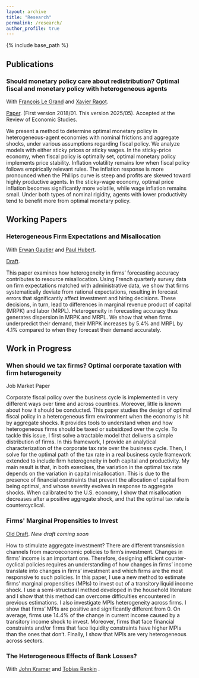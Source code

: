 ```yaml
---
layout: archive
title: "Research"
permalink: /research/
author_profile: true
---
```


<!-- {% if author.googlescholar %}
  <!-- You can also find my articles on <u><a href="{{author.googlescholar}}">my Google Scholar profile</a>.</u> -->
<!-- {% endif %}

{% include base_path %}

{% for post in site.publications reversed %}
  {% include archive-single.html %}
{% endfor %} -->
 <!-- --> 

 {% include base_path %}


## Publications ##

### Should monetary policy care about redistribution? Optimal fiscal and monetary policy with heterogeneous agents ###
With  <a href="https://francois-le-grand.com/">François Le Grand</a>  and <a href="https://https://xavier-ragot.fr/">Xavier Ragot</a>. 

[Paper](https://alais-martinbaillon.github.io/files/LeGrand_MartinBaillon_Ragot.pdf).  (First version 2018/01. This version 2025/05). Accepted at the Review of Economic Studies.

We present a method to determine optimal monetary policy in heterogeneous-agent economies with nominal frictions and aggregate shocks, under various assumptions regarding fiscal policy. We analyze models with either sticky prices or sticky wages. In the sticky-price economy, when fiscal policy is optimally set, optimal monetary policy implements price stability. Inflation volatility remains low when fiscal policy follows empirically relevant rules. The inflation response is more pronounced when the Phillips curve is steep and profits are skewed toward highly productive agents. In the sticky-wage economy, optimal price inflation becomes significantly more volatile, while wage inflation remains small. Under both types of nominal rigidity, agents with lower productivity tend to benefit more from optimal monetary policy.


## Working Papers ##

### Heterogeneous Firm Expectations and Misallocation ###
With <a href="https://sites.google.com/site/erwangautiereconomics/">Erwan Gautier</a>  and  <a href="https://sites.google.com/view/paulhubert/">Paul Hubert</a>. 


[Draft](https://alais-martinbaillon.github.io/files/Gautier_Hubert_MartinBaillon.pdf).

This paper examines how heterogeneity in firms’ forecasting accuracy contributes to resource misallocation. Using French quarterly survey data on firm expectations matched with administrative data, we show that firms systematically deviate from rational expectations, resulting in forecast errors that significantly affect investment and hiring decisions. These decisions, in turn, lead to differences in marginal revenue product of capital (MRPK) and labor (MRPL). Heterogeneity in forecasting accuracy thus generates dispersion in MRPK and MRPL. We show that when firms underpredict their demand, their MRPK increases by 5.4% and MRPL by 4.1% compared to when they forecast their demand accurately.


## Work in Progress ##

### When should we tax firms? Optimal corporate taxation with firm heterogeneity ###
Job Market Paper

Corporate fiscal policy over the business cycle is implemented in very different ways over time and across countries. Moreover, little is known about how it should be conducted. This paper studies the design of optimal fiscal policy in a heterogeneous firm environment when the economy is hit by aggregate shocks. It provides tools to understand when and how heterogeneous firms should be taxed or subsidized over the cycle. To tackle this issue, I first solve a tractable model that delivers a simple distribution of firms. In this framework, I provide an analytical characterization of the corporate tax rate over the business cycle. Then, I solve for the optimal path of the tax rate in a real business cycle framework extended to include firm heterogeneity in both capital and productivity. My main result is that, in both exercises, the variation in the optimal tax rate depends on the variation in capital misallocation. This is due to the presence of financial constraints that prevent the allocation of capital from being optimal, and whose severity evolves in response to aggregate shocks. When calibrated to the U.S. economy, I show that misallocation decreases after a positive aggregate shock, and that the optimal tax rate is countercyclical.

### Firms' Marginal Propensities to Invest ###

[Old Draft](https://alais-martinbaillon.github.io/files/MartinBaillon_MPI.pdf). *New draft coming soon*

How to stimulate aggregate investment? There are different transmission channels from macroeconomic policies to firm’s investment. Changes in firms’ income is an important one. Therefore, designing efficient counter-cyclical policies requires an understanding of how changes in firms’ income translate into changes in firms’ investment and which firms are the most responsive to such policies. In this paper, I use a new method to estimate firms’ marginal propensities (MPIs) to invest out of a transitory liquid income shock. I use a semi-structural method developed in the household literature and I show that this method can overcome difficulties encountered in previous estimations. I also investigate MPIs heterogeneity across firms. I show that firms’ MPIs are positive and significantly different from 0. On average, firms use 14.4% of the change in current income caused by a transitory income shock to invest. Moreover, firms that face financial constraints and/or firms that face liquidity constraints have higher MPIs than the ones that don’t. Finally, I show that MPIs are very heterogeneous across sectors.


### The Heterogeneous Effects of Bank Losses? ###
With <a href="https://sites.google.com/view/john-v-kramer/welcome/">John Kramer</a>  and  <a href="https://www.tobiasrenkin.com/">Tobias Renkin</a> .  